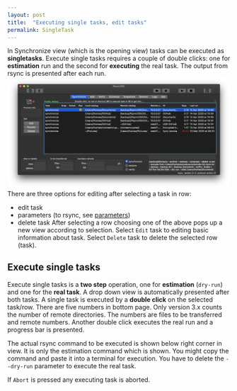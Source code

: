 ```yaml
---
layout: post
title:  "Executing single tasks, edit tasks"
permalink: SingleTask
---
```

In Synchronize view (which is the opening view) tasks can be executed as **singletasks**. Execute single tasks requires a couple of double clicks: one for **estimation** run and the second for **executing** the real task. The output from rsync is presented after each run.
![](/images/RsyncOSX/master/singletask/singletask.png)
There are three options for editing after selecting a task in row:
- edit task
- parameters (to rsync, see [parameters](/Parameters))
- delete task
After selecting a row choosing one of the above pops up a new view according to selection. Select `Edit` task to editing basic information about task. Select `Delete` task to delete the selected row (task).

## Execute single tasks

Execute single tasks is a **two step** operation, one for **estimation** (`dry-run`) and one for the **real task**. A drop down view is automatically presented after both tasks. A single task is executed by  a **double click** on the selected task/row. There are five numbers in bottom page. Only version 3.x counts the number of remote directories. The numbers are files to be transferred and remote numbers. Another double click executes the real run and a progress bar is presented.

The actual rsync command to be executed is shown below right corner in view. It is only the estimation command which is shown. You might copy the command and paste it into a terminal for execution. You have to delete the `--dry-run` parameter to execute the real task.

If `Abort` is pressed any executing task is aborted.
